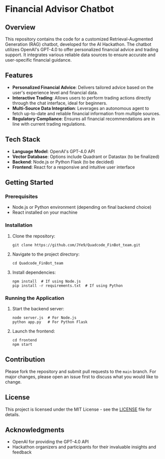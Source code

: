 # Financial Advisor Chatbot

## Overview
This repository contains the code for a customized Retrieval-Augmented Generation (RAG) chatbot, developed for the AI Hackathon. The chatbot utilizes OpenAI's GPT-4.0 to offer personalized financial advice and trading support. It integrates various reliable data sources to ensure accurate and user-specific financial guidance.

## Features
- **Personalized Financial Advice**: Delivers tailored advice based on the user's experience level and financial data.
- **Interactive Trading**: Allows users to perform trading actions directly through the chat interface, ideal for beginners.
- **Multi-Source Data Integration**: Leverages an autonomous agent to fetch up-to-date and reliable financial information from multiple sources.
- **Regulatory Compliance**: Ensures all financial recommendations are in line with current trading regulations.

## Tech Stack
- **Language Model**: OpenAI's GPT-4.0 API
- **Vector Database**: Options include Quadrant or Datastax (to be finalized)
- **Backend**: Node.js or Python Flask (to be decided)
- **Frontend**: React for a responsive and intuitive user interface

## Getting Started

### Prerequisites
- Node.js or Python environment (depending on final backend choice)
- React installed on your machine

### Installation
1. Clone the repository:
   ```
   git clone https://github.com/JYe9/Quadcode_FinBot_team.git
   ```
2. Navigate to the project directory:
   ```
   cd Quadcode_FinBot_team
   ```
3. Install dependencies:
   ```
   npm install  # If using Node.js
   pip install -r requirements.txt  # If using Python
   ```

### Running the Application
1. Start the backend server:
   ```
   node server.js  # For Node.js
   python app.py   # For Python Flask
   ```
2. Launch the frontend:
   ```
   cd frontend
   npm start
   ```

## Contribution
Please fork the repository and submit pull requests to the `main` branch. For major changes, please open an issue first to discuss what you would like to change.

## License
This project is licensed under the MIT License - see the [LICENSE](LICENSE.md) file for details.

## Acknowledgments
- OpenAI for providing the GPT-4.0 API
- Hackathon organizers and participants for their invaluable insights and feedback

